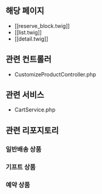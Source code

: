 ## 해당 페이지
- [[reserve_block.twig]]
- [[list.twig]]
- [[detail.twig]]

## 관련 컨트롤러
- CustomizeProductController.php

## 관련 서비스
- CartService.php

## 관련 리포지토리


### 일반배송 상품


### 기프트 상품


### 예약 상품

